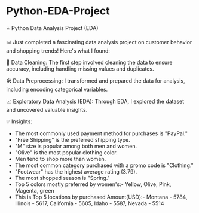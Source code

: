 # Python-EDA-Project
⭐ Python Data Analysis Project (EDA)

📊 Just completed a fascinating data analysis project on customer behavior and shopping trends! Here's what I found:

🧹 Data Cleaning: The first step involved cleaning the data to ensure accuracy, including handling missing values and duplicates.

🛠 Data Preprocessing: I transformed and prepared the data for analysis, including encoding categorical variables.

📈 Exploratory Data Analysis (EDA): Through EDA, I explored the dataset and uncovered valuable insights.

💡 Insights:
- The most commonly used payment method for purchases is "PayPal."
- "Free Shipping" is the preferred shipping type.
- "M" size is popular among both men and women.
- "Olive" is the most popular clothing color.
- Men tend to shop more than women.
- The most common category purchased with a promo code is "Clothing."
- "Footwear" has the highest average rating (3.79).
- The most shopped season is "Spring."
- Top 5 colors mostly preferred by women's:- Yellow, Olive, Pink, Magenta, green
- This is Top 5 locations by purchased Amount(USD):- Montana - 5784, Illinois - 5617, California - 5605, Idaho - 5587, Nevada - 5514
